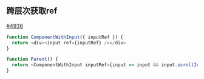 ## 跨层次获取ref

[#4936](https://github.com/facebook/react/issues/4936#issuecomment-179917137)

```js
function ComponentWithInput({ inputRef }) {
  return <div><input ref={inputRef} /></div>
}

function Parent() {
  return <ComponentWithInput inputRef={input => input && input.scrollIntoView()} />
}
```